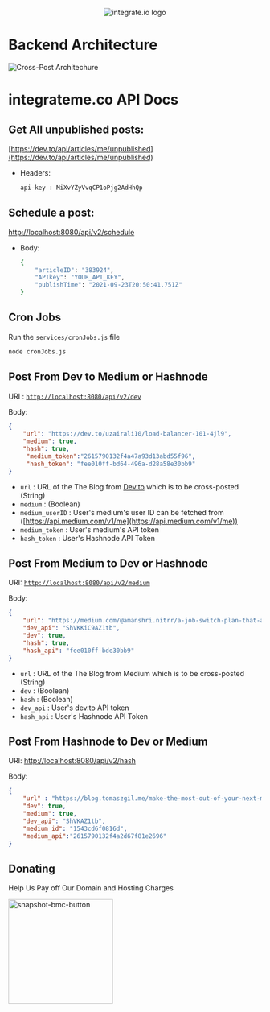 <p align="center">
  <img src="https://user-images.githubusercontent.com/72073401/136081559-35426b5c-6579-40ed-ac99-f064cfc47abd.png" alt="integrate.io logo"/>
</p>

# Backend Architecture

![Cross-Post Architechure](https://user-images.githubusercontent.com/72073401/139555093-bdfb353d-aa12-46bb-9a8e-e4b73bc4da57.jpg)

# integrateme.co API Docs

## Get All unpublished posts:

[https://dev.to/api/articles/me/unpublished](https://dev.to/api/articles/me/unpublished)

- Headers:
    
    ```bash
    api-key : MiXvYZyVvqCP1oPjg2AdHhQp
    ```
    

## Schedule a post:

[http://localhost:8080/api/v2/schedule](http://localhost:8080/api/v2/schedule)

- Body:
    
    ```bash
    {
        "articleID": "383924",
        "APIkey": "YOUR_API_KEY",
        "publishTime": "2021-09-23T20:50:41.751Z"
    }
    ```
    

## Cron Jobs

Run the `services/cronJobs.js` file

```bash
node cronJobs.js
```

## Post From Dev to Medium or Hashnode

URI : [`http://localhost:8080/api/v2/dev`](http://localhost:8080/api/v2/dev)

Body:

```json
{
    "url": "https://dev.to/uzairali10/load-balancer-101-4jl9",
    "medium": true,
    "hash": true,
     "medium_token":"2615790132f4a47a93d13abd55f96",
     "hash_token": "fee010ff-bd64-496a-d28a58e30bb9"
}
```

- `url` : URL of the The Blog from [Dev.to](http://Dev.to) which is to be cross-posted (String)
- `medium` : (Boolean)
- `medium_userID` : User's medium's user ID can be fetched from ([https://api.medium.com/v1/me](https://api.medium.com/v1/me))
- `medium_token` : User's medium's API token
- `hash_token` : User's Hashnode API Token

## Post From Medium to Dev or Hashnode

URI: [`http://localhost:8080/api/v2/medium`](http://localhost:8080/api/v2/medium)

Body:

```json
{
    "url": "https://medium.com/@amanshri.nitrr/a-job-switch-plan-that-actually-works-e09701c26d88",
    "dev_api": "ShVKKiC9AZ1tb",
    "dev": true,
    "hash": true,
    "hash_api": "fee010ff-bde30bb9"
}
```

- `url` : URL of the The Blog from Medium which is to be cross-posted (String)
- `dev` : (Boolean)
- `hash` : (Boolean)
- `dev_api` : User's dev.to API token
- `hash_api` : User's Hashnode API Token

## Post From Hashnode to Dev or Medium

URI: [http://localhost:8080/api/v2/hash](http://localhost:8080/api/v2/hash)

Body:

```json
{
    "url" : "https://blog.tomaszgil.me/make-the-most-out-of-your-next-migration-project",
    "dev": true,
    "medium": true,
    "dev_api": "ShVKAZ1tb",
    "medium_id": "1543cd6f0816d",
    "medium_api":"2615790132f4a2d67f81e2696"
}
```
## Donating
  
  
Help Us Pay off Our Domain and Hosting Charges<br>


<a href="https://www.buymeacoffee.com/integrateme">
<img width="208" alt="snapshot-bmc-button" src="https://user-images.githubusercontent.com/72073401/140631132-f03daad8-c1e8-45ed-970b-94f204d5bba4.png">
</a>
